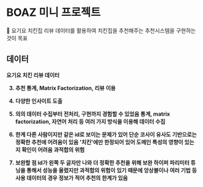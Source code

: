 # BOAZ 미니 프로젝트
🚩 요기요 치킨집 리뷰 데이터를 활용하여 치킨집을 추천해주는 추천시스템을 구현하는 것이 목표

<b>
<b>

## 데이터
요기요 치킨 리뷰 데이터

3. 추천
통계, Matrix Factorization, 리뷰 이용

4. 다양한 인사이트 도출
5. 의의
데이터 수집부터 전처리, 구현까지 경험할 수 있었음
통계, matrix factorization, 자연어 처리 등 여러 가지 방식을 이용해 데이터 수집
6. 한계
다른 사람이지만 같은 id로 보이는 문제가 있어 단순 코사이 유사도 기반으로는 정확한 추천에 어려움이 있음
'치킨'에만 한정되어 있어 도메인 특성의 영향이 있는지 확인이 어려움
과적합의 위험
7. 보완할 점
id가 왼쪽 두 글자만 나와 더 정확한 추천을 위해 보완
하이퍼 파리미터 튜닝을 통해서 성능을 올렸지만 과적합의 위험이 있기 때문에 앙상블이나 여러 기법 등 사용
데이터의 경우 정보가 적어 추천의 한계가 있음
